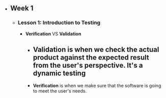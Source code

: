 - ## Week 1
	- ### Lesson 1: Introduction to Testing
		- **Verification** VS **Validation**
			- **Validation** is when we check the actual product against the expected result from the user's perspective. It's a dynamic testing
				-
			- **Verification** is when we make sure that the software is going to meet the user's needs.